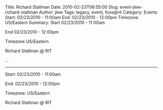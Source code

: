 Title: Richard Stallman
Date: 2010-02-23T06:55:00
Slug: event-jlew-richard-stallman
Author: jlew
Tags: legacy, event, foss@rit
Category: Events
Start: 02/23/2010 - 11:00am
End: 02/23/2010 - 12:00pm
Timezone: US/Eastern
Summary: 
	Start  02/23/2010 - 11 00am

End  02/23/2010 - 12 00pm

Timezone  US/Eastern

Richard Stallman @ RIT

 ... 

---
Start: 02/23/2010 - 11:00am

End: 02/23/2010 - 12:00pm

Timezone: US/Eastern

Richard Stallman @ RIT

